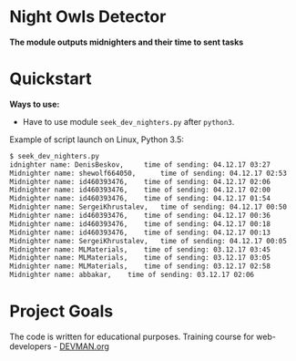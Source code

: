 # Night Owls Detector

**The module outputs  midnighters and their time to sent tasks**


# Quickstart
**Ways to use:**
- Have to use  module `seek_dev_nighters.py` after `python3`.


Example of script launch on Linux, Python 3.5:


```bash
$ seek_dev_nighters.py
idnighter name: DenisBeskov, 	 time of sending: 04.12.17 03:27
Midnighter name: shewolf664050, 	 time of sending: 04.12.17 02:53
Midnighter name: id460393476, 	 time of sending: 04.12.17 02:06
Midnighter name: id460393476, 	 time of sending: 04.12.17 02:00
Midnighter name: id460393476, 	 time of sending: 04.12.17 01:54
Midnighter name: SergeiKhrustalev, 	 time of sending: 04.12.17 00:50
Midnighter name: id460393476, 	 time of sending: 04.12.17 00:36
Midnighter name: id460393476, 	 time of sending: 04.12.17 00:18
Midnighter name: id460393476, 	 time of sending: 04.12.17 00:13
Midnighter name: SergeiKhrustalev, 	 time of sending: 04.12.17 00:05
Midnighter name: MLMaterials, 	 time of sending: 03.12.17 03:45
Midnighter name: MLMaterials, 	 time of sending: 03.12.17 03:05
Midnighter name: MLMaterials, 	 time of sending: 03.12.17 02:58
Midnighter name: abbakar, 	 time of sending: 03.12.17 02:06


```



# Project Goals

The code is written for educational purposes. Training course for web-developers - [DEVMAN.org](https://devman.org)
